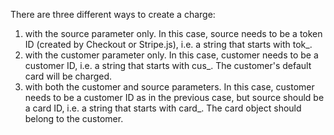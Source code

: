 There are three different ways to create a charge:

1. with the source parameter only. In this case, source needs to be a token ID (created by Checkout or Stripe.js), i.e. a string that starts with tok_.
2. with the customer parameter only. In this case, customer needs to be a customer ID, i.e. a string that starts with cus_. The customer's default card will be charged.
3. with both the customer and source parameters. In this case, customer needs to be a customer ID as in the previous case, but source should be a card ID, i.e. a string that starts with card_. The card object should belong to the customer.